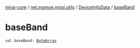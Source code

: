 [mirai-core](../../index.md) / [net.mamoe.mirai.utils](../index.md) / [DeviceInfoData](index.md) / [baseBand](./base-band.md)

# baseBand

`val baseBand: `[`ByteArray`](https://kotlinlang.org/api/latest/jvm/stdlib/kotlin/-byte-array/index.html)